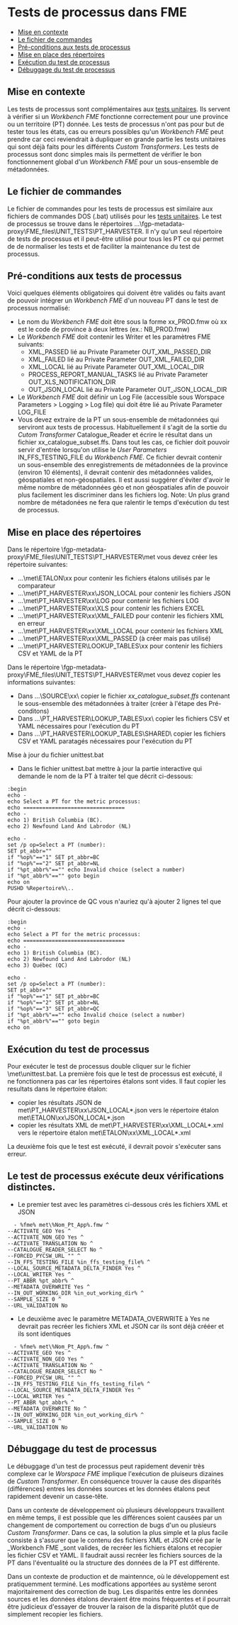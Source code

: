 # Tests de processus dans FME

- [Mise en contexte](#Mise-en-contexte)
- [Le fichier de commandes](#Le-fichier-de-commandes)
- [Pré-conditions aux tests de processus](#Pré-conditions-aux-tests-de-processus)
- [Mise en place des répertoires](#Mise-en-place-des-répertoires)
- [Exécution du test de processus](#Exécution-du-test-de-processus)
- [Débuggage du test de processus](#Débuggage-du-test-de-processus)

## Mise en contexte

Les tests de processus sont complémentaires aux [tests unitaires](https://github.com/federal-geospatial-platform/fgp-metadata-proxy/blob/master/docs/Tests%20Unitaires.md).  Ils servent à vérifier si un _Workbench FME_ fonctionne correctement pour une province ou un territoire (PT) donnée.  Les tests de processus n'ont pas pour but de tester tous les états, cas ou erreurs possibles qu'un _Workbench FME_ peut prendre car ceci reviendrait à dupliquer en grande partie les tests unitaires qui sont déjà faits pour les différents _Custom Transformers_.  Les tests de processus sont donc simples mais ils permettent de vérifier le bon fonctionnement global d'un _Workbench FME_ pour un sous-ensemble de métadonnées.

## Le fichier de commandes

Le fichier de commandes pour les tests de processus est similaire aux fichiers de commandes DOS (.bat) utilisés pour les [tests unitaires](https://github.com/federal-geospatial-platform/fgp-metadata-proxy/blob/master/docs/Tests%20Unitaires.md). Le test de processus se trouve dans le répertoires ...\fgp-metadata-proxy\FME_files\UNIT_TESTS\PT_HARVESTER. Il n'y qu'un seul répertoire de tests de processus et il peut-être utilisé pour tous les PT ce qui permet de de normaliser les tests et de faciliter la maintenance du test de processus.

## Pré-conditions aux tests de processus

Voici quelques éléments obligatoires qui doivent être validés ou faits avant de pouvoir intégrer un _Workbench FME_ d'un nouveau PT dans le test de processus normalisé:

  - Le nom du _Workbench FME_ doit être sous la forme xx_PROD.fmw où xx est le code de province à deux lettres (ex.: NB_PROD.fmw)
  - Le _Workbench FME_ doit contenir les Writer et les paramètres FME  suivants:
    - XML_PASSED lié au Private Parameter OUT_XML_PASSED_DIR
    - XML_FAILED lié au Private Parameter OUT_XML_FAILED_DIR
    - XML_LOCAL lié au Private Parameter OUT_XML_LOCAL_DIR
    - PROCESS_REPORT_MANUAL_TASKS lié au Private Parameter OUT_XLS_NOTIFICATION_DIR
    - OUT_JSON_LOCAL lié au Private Parameter OUT_JSON_LOCAL_DIR
  - Le _Workbench FME_ doit définir un Log File (accessible sous Worspace Parameters > Logging > Log file) qui doit être lié au Private Parameter LOG_FILE
  - Vous devez extraire de la PT un sous-ensemble de métadonnées qui serviront aux tests de processus. Habituellement il s'agit de la sortie du _Cutom Transformer_ Catalogue_Reader et écrire le résultat dans un fichier xx_catalogue_subset.ffs.  Dans tout les cas, ce fichier doit pouvoir servir d'entrée lorsqu'on utilise le _User Parameters_ IN_FFS_TESTING_FILE du _Workbench FME_.  Ce fichier devrait contenir un sous-ensemble des enregistrements de métadonnées de la province (environ 10 éléments), il devrait contenir des métadonnées valides, géospatiales et non-géospatiales. Il est aussi suggérer d'éviter d'avoir le même nombre de métadonnées géo et non géospatiales afin de pouvoir plus facilement les discriminer dans les fichiers log.  Note: Un plus grand nombre de métadonées ne fera que ralentir le temps d'exécution du test de processus.

## Mise en place des répertoires

Dans le répertoire \fgp-metadata-proxy\FME_files\UNIT_TESTS\PT_HARVESTER\met vous devez créer les répertoire suivantes:

  - ...\met\ETALON\xx pour contenir les fichiers étalons utilisés par le comparateur
  - ...\met\PT_HARVESTER\xx\JSON_LOCAL pour contenir les fichiers JSON
  - ...\met\PT_HARVESTER\xx\LOG pour contenir les fichiers LOG
  - ...\met\PT_HARVESTER\xx\XLS pour contenir les fichiers EXCEL
  - ...\met\PT_HARVESTER\xx\XML_FAILED pour contenir les fichiers XML en erreur
  - ...\met\PT_HARVESTER\xx\XML_LOCAL pour contenir les fichiers XML
  - ...\met\PT_HARVESTER\xx\XML_PASSED (à créer mais pas utilisé)
  - ...\met\PT_HARVESTER\LOOKUP_TABLES\xx pour contenir les fichiers CSV et YAML de la PT

Dans le répertoire \fgp-metadata-proxy\FME_files\UNIT_TESTS\PT_HARVESTER\met vous devez copier les informations suivantes:

  - Dans ...\SOURCE\xx\ copier le fichier _xx_catalogue_subset.ffs_ contenant le sous-ensemble des métadonnées à traiter (créer à l'étape des Pré-conditons)
  - Dans ...\PT_HARVESTER\LOOKUP_TABLES\xx\ copier les fichiers CSV et YAML nécessaires pour l'exécution du PT
  - Dans ...\PT_HARVESTER\LOOKUP_TABLES\SHARED\ copier les fichiers CSV et YAML paratagés nécessaires pour l'exécution du PT

Mise à jour du fichier unittest.bat

  - Dans le fichier unittest.bat mettre à jour la partie interactive qui demande le nom de la PT à traiter tel que décrit ci-dessous:

```DOS
:begin
echo - 
echo Select a PT for the metric processus:
echo ================================
echo -
echo 1) British Columbia (BC).
echo 2) Newfound Land And Labrodor (NL)

echo -
set /p op=Select a PT (number):
SET pt_abbr=""
if "%op%"=="1" SET pt_abbr=BC
if "%op%"=="2" SET pt_abbr=NL
if "%pt_abbr%"=="" echo Invalid choice (select a number)
if "%pt_abbr%"=="" goto begin
echo on
PUSHD %Repertoire%\..
```

Pour ajouter la province de QC vous n'auriez qu'à ajouter 2 lignes tel que décrit ci-dessous: 
```DOS
:begin
echo - 
echo Select a PT for the metric processus:
echo ================================
echo -
echo 1) British Columbia (BC).
echo 2) Newfound Land And Labrodor (NL)
echo 3) Québec (QC)

echo -
set /p op=Select a PT (number):
SET pt_abbr=""
if "%op%"=="1" SET pt_abbr=BC
if "%op%"=="2" SET pt_abbr=NL
if "%op%"=="3" SET pt_abbr=QC
if "%pt_abbr%"=="" echo Invalid choice (select a number)
if "%pt_abbr%"=="" goto begin
echo on
```

## Exécution du test de processus

Pour exécuter le test de processus double cliquer sur le fichier \met\unittest.bat. La première fois que le test de processus est exécuté, il ne fonctionnera pas car les répertoires étalons sont vides. Il faut copier les resultats dans le répertoire étalon:
  - copier les résultats JSON de met\PT_HARVESTER\xx\JSON_LOCAL\*.json vers le répertoire étalon met\ETALON\xx\JSON_LOCAL\*.json
  - copier les résultats XML de met\PT_HARVESTER\xx\XML_LOCAL\*.xml vers le répertoire étalon met\ETALON\xx\XML_LOCAL\*.xml

La deuxième fois que le test est exécuté, il devrait povoir s'exécuter sans erreur.
  
Le test de processus exécute deux vérifications distinctes.
  - 
  - Le premier test avec les paramètres ci-dessous crés les fichiers XML et JSON
```DOS
  - %fme% met\%Nom_Pt_App%.fmw ^
--ACTIVATE_GEO Yes ^
--ACTIVATE_NON_GEO Yes ^
--ACTIVATE_TRANSLATION No ^
--CATALOGUE_READER_SELECT No ^
--FORCED_PYCSW_URL "" ^
--IN_FFS_TESTING_FILE %in_ffs_testing_file% ^
--LOCAL_SOURCE_METADATA_DELTA_FINDER Yes ^
--LOCAL_WRITER Yes ^
--PT_ABBR %pt_abbr% ^
--METADATA_OVERWRITE Yes ^
--IN_OUT_WORKING_DIR %in_out_working_dir% ^
--SAMPLE_SIZE 0 ^
--URL_VALIDATION No
```
  - Le deuxième avec le paramètre METADATA_OVERWRITE à Yes ne devrait pas recréer les fichiers XML et JSON car ils sont déjà crééer et ils sont identiques
```DOS
  - %fme% met\%Nom_Pt_App%.fmw ^
--ACTIVATE_GEO Yes ^
--ACTIVATE_NON_GEO Yes ^
--ACTIVATE_TRANSLATION No ^
--CATALOGUE_READER_SELECT No ^
--FORCED_PYCSW_URL "" ^
--IN_FFS_TESTING_FILE %in_ffs_testing_file% ^
--LOCAL_SOURCE_METADATA_DELTA_FINDER Yes ^
--LOCAL_WRITER Yes ^
--PT_ABBR %pt_abbr% ^
--METADATA_OVERWRITE No ^
--IN_OUT_WORKING_DIR %in_out_working_dir% ^
--SAMPLE_SIZE 0 ^
--URL_VALIDATION No
```

## Débuggage du test de processus

Le débuggage d'un test de processus peut rapidement devenir très complexe car le _Worspace FME_ implique l'exécution de pluiseurs dizaines de _Custom Transformer_.  En conséquence trouver la cause des disparités (différences) entres les données sources et les données étalons peut rapidement devenir un casse-tête. 

Dans un contexte de développement où plusieurs développeurs travaillent en même temps, il est possible que les différences soient causées par un changement de comportement ou correction de bugs d'un ou plusieurs _Custom Transformer_.  Dans ce cas, la solution la plus simple et la plus facile consiste à s'assurer que le contenu des fichiers XML et JSON créé par le _Workbench FME _sont valides, de recréer les fichiers étalons et recopier les fichier CSV et YAML.  Il faudrait aussi recréer les fichiers sources de la PT dans l'éventualité ou la structure des données de la PT est différente.

Dans un contexte de production et de maintennce, où le développement est pratiquemment terminé. Les modfications apportées au système seront majoritairement des correction de bug. Les disparités entre les données sources et les données étalons devraient être moins fréquentes et il pourrait être judicieux d'essayer de trouver la raison de la disparité plutôt que de simplement recopier les fichiers.       